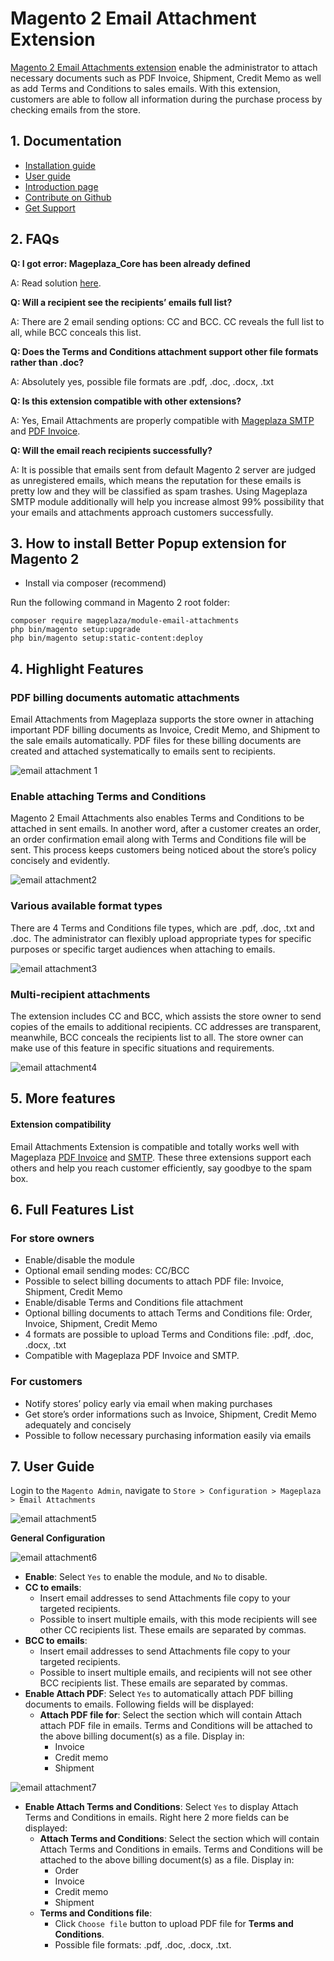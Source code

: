 # Magento 2 Email Attachment Extension

[Magento 2 Email Attachments extension](https://www.mageplaza.com/magento-2-email-attachments/) enable the administrator to attach necessary documents such as PDF Invoice, Shipment, Credit Memo as well as add Terms and Conditions to sales emails. With this extension, customers are able to follow all information during the purchase process by checking emails from the store.


## 1. Documentation

- [Installation guide](https://www.mageplaza.com/install-magento-2-extension/)
- [User guide](https://docs.mageplaza.com/email-attachments/index.html)
- [Introduction page](http://www.mageplaza.com/magento-2-email-attachments/)
- [Contribute on Github](https://github.com/mageplaza/magento-2-email-attachments)
- [Get Support](https://github.com/mageplaza/magento-2-email-attachments/issues)

## 2. FAQs

**Q: I got error: Mageplaza_Core has been already defined**

A: Read solution [here](https://github.com/mageplaza/module-core/issues/3).

**Q: Will a recipient see the recipients’ emails full list?**

A: There are 2 email sending options: CC and BCC. CC reveals the full list to all, while BCC conceals this list.

**Q: Does the Terms and Conditions attachment support other file formats rather than .doc?**

A: Absolutely yes, possible file formats are .pdf, .doc, .docx, .txt

**Q: Is this extension compatible with other extensions?**

A: Yes, Email Attachments are properly compatible with [Mageplaza SMTP](https://www.mageplaza.com/magento-2-smtp/) and [PDF Invoice](https://www.mageplaza.com/magento-2-pdf-invoice-extension/).  

**Q: Will the email reach recipients successfully?**

A: It is possible that emails sent from default Magento 2 server are judged as unregistered emails, which means the reputation for these emails is pretty low and they will be classified as spam trashes. Using Mageplaza SMTP module additionally will help you increase almost 99% possibility that your emails and attachments approach customers successfully.

## 3. How to install Better Popup extension for Magento 2

- Install via composer (recommend)

Run the following command in Magento 2 root folder:

```
composer require mageplaza/module-email-attachments
php bin/magento setup:upgrade
php bin/magento setup:static-content:deploy
```

## 4. Highlight Features

### PDF billing documents automatic attachments

Email Attachments from Mageplaza supports the store owner in attaching important PDF billing documents as Invoice, Credit Memo, and Shipment to the sale emails automatically. PDF files for these billing documents are created and attached systematically to emails sent to recipients.

![email attachment 1](https://i.imgur.com/0nGnkcb.png)

### Enable attaching Terms and Conditions

Magento 2 Email Attachments also enables Terms and Conditions to be attached in sent emails. In another word, after a customer creates an order, an order confirmation email along with Terms and Conditions file will be sent. This process keeps customers being noticed about the store’s policy concisely and evidently.

![email attachment2](https://i.imgur.com/3I7X6bi.png)

### Various available format types

There are 4 Terms and Conditions file types, which are .pdf, .doc, .txt and .doc. The administrator can flexibly upload appropriate types for specific purposes or specific target audiences when attaching to emails. 

![email attachment3](https://i.imgur.com/HtETMdA.png)

### Multi-recipient attachments 

The extension includes CC and BCC, which assists the store owner to send copies of the emails to additional recipients. CC addresses are transparent, meanwhile, BCC conceals the recipients list to all. The store owner can make use of this feature in specific situations and requirements.

![email attachment4](https://i.imgur.com/DUzL5sZ.png?1)

## 5. More features

#### Extension compatibility 

Email Attachments Extension is compatible and totally works well with Mageplaza [PDF Invoice](https://www.mageplaza.com/magento-2-pdf-invoice-extension/) and [SMTP](https://www.mageplaza.com/magento-2-smtp/). These three extensions support each others and help you reach customer efficiently, say goodbye to the spam box.

## 6. Full Features List

### For store owners

- Enable/disable the module
- Optional email sending modes: CC/BCC
- Possible to select billing documents to attach PDF file: Invoice, Shipment, Credit Memo
- Enable/disable Terms and Conditions file attachment
- Optional billing documents to attach Terms and Conditions file: Order, Invoice, Shipment, Credit Memo
- 4 formats are possible to upload Terms and Conditions file: .pdf, .doc, .docx, .txt
- Compatible with Mageplaza PDF Invoice and SMTP.

### For customers

- Notify stores’ policy early via email when making purchases
- Get store’s order informations such as Invoice, Shipment, Credit Memo adequately and concisely 
- Possible to follow necessary purchasing information easily via emails

## 7. User Guide

Login to the `Magento Admin`, navigate to `Store > Configuration > Mageplaza > Email Attachments`

![email attachment5](https://i.imgur.com/VXNwjRa.gif)

**General Configuration**

![email attachment6](https://i.imgur.com/hPrIvIl.png)

- **Enable**: Select `Yes` to enable the module, and `No` to disable.
- **CC to emails**:
  - Insert email addresses to send Attachments file copy to your targeted recipients.
  - Possible to insert multiple emails, with this mode recipients will see other CC recipients list. These emails are separated by commas.
- **BCC to emails**: 
  - Insert email addresses to send Attachments file copy to your targeted recipients.
  - Possible to insert multiple emails, and recipients will not see other BCC recipients list. These emails are separated by commas.
- **Enable Attach PDF**: Select `Yes` to automatically attach PDF billing documents to emails. Following fields will be displayed:
  - **Attach PDF file for**:  Select the section which will contain Attach attach PDF file in emails. Terms and Conditions will be attached to the above billing document(s) as a file. Display in:
    - Invoice
    - Credit memo
    - Shipment

![email attachment7](https://i.imgur.com/n0g25LC.png)

- **Enable Attach Terms and Conditions**: Select `Yes` to display Attach Terms and Conditions in emails. Right here 2 more fields can be displayed:
  - **Attach Terms and Conditions**: Select the section which will contain Attach Terms and Conditions in emails. Terms and Conditions will be attached to the above billing document(s) as a file. Display in:
    - Order
    - Invoice
    - Credit memo
    - Shipment
  - **Terms and Conditions file**: 
    - Click `Choose file` button to upload PDF file for **Terms and Conditions**.
    - Possible file formats: .pdf, .doc, .docx, .txt.

